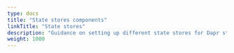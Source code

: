 ```yaml
---
type: docs
title: "State stores components"
linkTitle: "State stores"
description: "Guidance on setting up different state stores for Dapr state management"
weight: 1000
---
```



